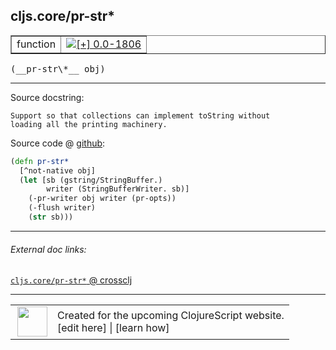 ## cljs.core/pr-str\*



 <table border="1">
<tr>
<td>function</td>
<td><a href="https://github.com/cljsinfo/cljs-api-docs/tree/0.0-1806"><img valign="middle" alt="[+] 0.0-1806" title="Added in 0.0-1806" src="https://img.shields.io/badge/+-0.0--1806-lightgrey.svg"></a> </td>
</tr>
</table>


 <samp>
(__pr-str\*__ obj)<br>
</samp>

---





Source docstring:

```
Support so that collections can implement toString without
loading all the printing machinery.
```


Source code @ [github](https://github.com/clojure/clojurescript/blob/r2067/src/cljs/cljs/core.cljs#L379-L387):

```clj
(defn pr-str*
  [^not-native obj]
  (let [sb (gstring/StringBuffer.)
        writer (StringBufferWriter. sb)]
    (-pr-writer obj writer (pr-opts))
    (-flush writer)
    (str sb)))
```

<!--
Repo - tag - source tree - lines:

 <pre>
clojurescript @ r2067
└── src
    └── cljs
        └── cljs
            └── <ins>[core.cljs:379-387](https://github.com/clojure/clojurescript/blob/r2067/src/cljs/cljs/core.cljs#L379-L387)</ins>
</pre>

-->

---



###### External doc links:

[`cljs.core/pr-str*` @ crossclj](http://crossclj.info/fun/cljs.core.cljs/pr-str*.html)<br>

---

 <table>
<tr><td>
<img valign="middle" align="right" width="48px" src="http://i.imgur.com/Hi20huC.png">
</td><td>
Created for the upcoming ClojureScript website.<br>
[edit here] | [learn how]
</td></tr></table>

[edit here]:https://github.com/cljsinfo/cljs-api-docs/blob/master/cljsdoc/cljs.core/pr-strSTAR.cljsdoc
[learn how]:https://github.com/cljsinfo/cljs-api-docs/wiki/cljsdoc-files

<!--

This information was too distracting to show to readers, but I'll leave it
commented here since it is helpful to:

- pretty-print the data used to generate this document
- and show how to retrieve that data



The API data for this symbol:

```clj
{:ns "cljs.core",
 :name "pr-str*",
 :signature ["[obj]"],
 :history [["+" "0.0-1806"]],
 :type "function",
 :full-name-encode "cljs.core/pr-strSTAR",
 :source {:code "(defn pr-str*\n  [^not-native obj]\n  (let [sb (gstring/StringBuffer.)\n        writer (StringBufferWriter. sb)]\n    (-pr-writer obj writer (pr-opts))\n    (-flush writer)\n    (str sb)))",
          :title "Source code",
          :repo "clojurescript",
          :tag "r2067",
          :filename "src/cljs/cljs/core.cljs",
          :lines [379 387]},
 :full-name "cljs.core/pr-str*",
 :docstring "Support so that collections can implement toString without\nloading all the printing machinery."}

```

Retrieve the API data for this symbol:

```clj
;; from Clojure REPL
(require '[clojure.edn :as edn])
(-> (slurp "https://raw.githubusercontent.com/cljsinfo/cljs-api-docs/catalog/cljs-api.edn")
    (edn/read-string)
    (get-in [:symbols "cljs.core/pr-str*"]))
```

-->

